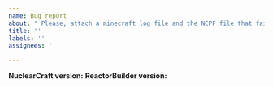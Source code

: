 ```yaml
---
name: Bug report
about: " Please, attach a minecraft log file and the NCPF file that failed to build"
title: ''
labels: ''
assignees: ''

---
```


**NuclearCraft version:**
**ReactorBuilder version:**
